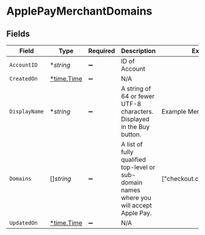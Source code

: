 # ApplePayMerchantDomains


## Fields

| Field                                                                                     | Type                                                                                      | Required                                                                                  | Description                                                                               | Example                                                                                   |
| ----------------------------------------------------------------------------------------- | ----------------------------------------------------------------------------------------- | ----------------------------------------------------------------------------------------- | ----------------------------------------------------------------------------------------- | ----------------------------------------------------------------------------------------- |
| `AccountID`                                                                               | **string*                                                                                 | :heavy_minus_sign:                                                                        | ID of Account                                                                             |                                                                                           |
| `CreatedOn`                                                                               | [*time.Time](https://pkg.go.dev/time#Time)                                                | :heavy_minus_sign:                                                                        | N/A                                                                                       |                                                                                           |
| `DisplayName`                                                                             | **string*                                                                                 | :heavy_minus_sign:                                                                        | A string of 64 or fewer UTF-8 characters. Displayed in the Buy button.<br/>               | Example Merchant                                                                          |
| `Domains`                                                                                 | []*string*                                                                                | :heavy_minus_sign:                                                                        | A list of fully qualified top-level or sub-domain names where you will accept Apple Pay.<br/> | ["checkout.classbooker.dev"]                                                              |
| `UpdatedOn`                                                                               | [*time.Time](https://pkg.go.dev/time#Time)                                                | :heavy_minus_sign:                                                                        | N/A                                                                                       |                                                                                           |